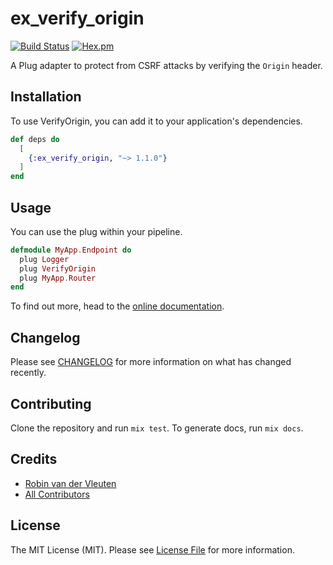 # ex_verify_origin

[![Build Status](https://img.shields.io/github/workflow/status/webstronauts/ex_verify_origin/test.svg?style=flat-square)](https://github.com/webstronauts/ex_verify_origin/actions?query=workflow%3Atest)
[![Hex.pm](https://img.shields.io/hexpm/v/ex_verify_origin.svg?style=flat-square)](https://hex.pm/packages/ex_verify_origin)

A Plug adapter to protect from CSRF attacks by verifying the `Origin` header.

## Installation

To use VerifyOrigin, you can add it to your application's dependencies.

```elixir
def deps do
  [
    {:ex_verify_origin, "~> 1.1.0"}
  ]
end
```

## Usage

You can use the plug within your pipeline.

```elixir
defmodule MyApp.Endpoint do
  plug Logger
  plug VerifyOrigin
  plug MyApp.Router
end
```

To find out more, head to the [online documentation]([https://hexdocs.pm/ex_verify_origin).

## Changelog

Please see [CHANGELOG](CHANGELOG.md) for more information on what has changed recently.

## Contributing

Clone the repository and run `mix test`. To generate docs, run `mix docs`.

## Credits

- [Robin van der Vleuten](https://github.com/robinvdvleuten)
- [All Contributors](../../contributors)

## License

The MIT License (MIT). Please see [License File](LICENSE) for more information.
